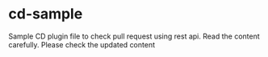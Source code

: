 # cd-sample

Sample CD plugin file
to check pull request using rest api.
Read the content carefully.
Please check the updated content

